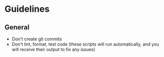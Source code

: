 # Guidelines

## General

* Don't create git commits
* Don't lint, format, test code (these scripts will run automatically, and you will receive their output to fix any issues)
